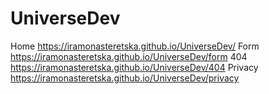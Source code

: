# UniverseDev

Home https://iramonasteretska.github.io/UniverseDev/
Form https://iramonasteretska.github.io/UniverseDev/form
404 https://iramonasteretska.github.io/UniverseDev/404
Privacy https://iramonasteretska.github.io/UniverseDev/privacy
